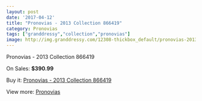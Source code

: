 ```yaml
---
layout: post
date: '2017-04-12'
title: "Pronovias - 2013 Collection 866419"
category: Pronovias
tags: ["granddressy","collection","pronovias"]
image: http://img.granddressy.com/12308-thickbox_default/pronovias-2013-collection-866419.jpg
---
```

Pronovias - 2013 Collection 866419

On Sales: **$390.99**
<a href="https://www.granddressy.com/en/pronovias/11390-pronovias-2013-collection-866419.html"><amp-img layout="responsive" width="600" height="600" src="//img.granddressy.com/12308-thickbox_default/pronovias-2013-collection-866419.jpg" alt="Pronovias - 2013 Collection 866419 0" /></a>

Buy it: [Pronovias - 2013 Collection 866419](https://www.granddressy.com/en/pronovias/11390-pronovias-2013-collection-866419.html "Pronovias - 2013 Collection 866419")

View more: [Pronovias](https://www.granddressy.com/en/63-pronovias "Pronovias")